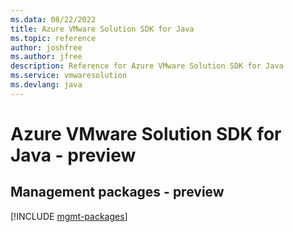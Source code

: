 ```yaml
---
ms.data: 08/22/2022
title: Azure VMware Solution SDK for Java
ms.topic: reference
author: joshfree
ms.author: jfree
description: Reference for Azure VMware Solution SDK for Java
ms.service: vmwaresolution
ms.devlang: java
---
```

# Azure VMware Solution SDK for Java - preview

## Management packages - preview
[!INCLUDE [mgmt-packages](vmware-solution-mgmt-index.md)]